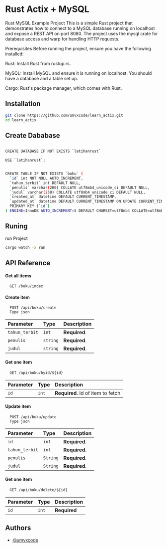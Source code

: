 
# Rust Actix + MySQL


Rust MySQL Example Project
This is a simple Rust project that demonstrates how to connect to a MySQL database running on localhost and expose a REST API on port 8080. The project uses the mysql crate for database access and warp for handling HTTP requests.

Prerequisites
Before running the project, ensure you have the following installed:

Rust: Install Rust from rustup.rs.

MySQL: Install MySQL and ensure it is running on localhost. You should have a database and a table set up.

Cargo: Rust's package manager, which comes with Rust.


## Installation

```bash
git clone https://github.com/umvxcode/learn_actix.git
cd learn_actix
```
## Create Dababase

```bash

CREATE DATABASE IF NOT EXISTS `latihanrust`

USE `latihanrust`;


CREATE TABLE IF NOT EXISTS `buku` (
  `id` int NOT NULL AUTO_INCREMENT,
  `tahun_terbit` int DEFAULT NULL,
  `penulis` varchar(200) COLLATE utf8mb4_unicode_ci DEFAULT NULL,
  `judul` varchar(250) COLLATE utf8mb4_unicode_ci DEFAULT NULL,
  `created_at` datetime DEFAULT CURRENT_TIMESTAMP,
  `updated_at` datetime DEFAULT CURRENT_TIMESTAMP ON UPDATE CURRENT_TIMESTAMP,
  PRIMARY KEY (`id`)
) ENGINE=InnoDB AUTO_INCREMENT=5 DEFAULT CHARSET=utf8mb4 COLLATE=utf8mb4_unicode_ci;

```
## Runing

run Project

```bash
cargo watch -x run
```


## API Reference

#### Get all items

```http
  GET /buku/index
```

#### Create item

```http
  POST /api/buku/create
  Type json
```

| Parameter | Type     | Description                       |
| :-------- | :------- | :-------------------------------- |
| `tahun_terbit`      | `int` | **Required**. |
| `penulis`      | `string` | **Required**. |
| `judul`      | `string` | **Required**. |


#### Get one item

```http
  GET /api/buku/byid/${id}
```

| Parameter | Type     | Description                       |
| :-------- | :------- | :-------------------------------- |
| `id`      | `int` | **Required**. Id of item to fetch |


#### Update item

```http
  POST /api/buku/update
  Type json
```

| Parameter | Type     | Description                       |
| :-------- | :------- | :-------------------------------- |
| `id`      | `int` | **Required**. |
| `tahun_terbit`      | `int` | **Required**. |
| `penulis`      | `String` | **Required**. |
| `judul`      | `String` | **Required**. |


#### Get one item

```http
  GET /api/buku/delete/${id}
```

| Parameter | Type     | Description                       |
| :-------- | :------- | :-------------------------------- |
| `id`      | `int` | **Required** |

## Authors

- [@umvxcode](https://www.github.com/umvxcode)

